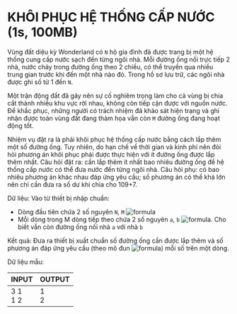 # KHÔI PHỤC HỆ THỐNG CẤP NƯỚC (1s, 100MB)

Vùng đất diệu kỳ Wonderland có `N` hộ gia đình đã được trang bị một hệ thống cung cấp nước sạch đến từng ngôi nhà. Mỗi đường ống nối trực tiếp 2 nhà, nước chảy trong đường ống theo 2 chiều, có thể truyền qua nhiều trung gian trước khi đến một nhà nào đó. Trong hồ sơ lưu trữ, các ngôi nhà được ghi số từ 1 đến `N`.

Một trận động đất đã gây nên sự cố nghiêm trọng làm cho cả vùng bị chia cắt thành nhiều khu vực rời nhau, không còn tiếp cận được với nguồn nước. Để khắc phục, những người có trách nhiệm đã khảo sát hiện trạng và ghi nhận được toàn vùng đất đang thảm họa vẫn còn `M` đường ống đang hoạt động tốt.

Nhiệm vụ đặt ra là phải khôi phục hệ thống cấp nước bằng cách lắp thêm một số đường ống. Tuy nhiên, do hạn chế về thời gian và kinh phí nên đòi hỏi phương án khôi phục phải được thực hiện với ít đường ống được lắp thêm nhất. Câu hỏi đặt ra: cần lắp thêm ít nhất bao nhiêu đường ống để hệ thống cấp nước có thể đưa nước đến từng ngôi nhà. Câu hỏi phụ: có bao nhiêu phương án khác nhau đáp ứng yêu cầu; số phương án có thể khá lớn nên chỉ cần đưa ra số dư khi chia cho 109+7.

Dữ liệu: Vào từ thiết bị nhập chuẩn:

- Dòng đầu tiên chứa 2 số nguyên `N`, `M` ![formula](https://render.githubusercontent.com/render/math?math=(1%20\leq%20N,M%20\leq10^5))
- Mỗi dòng trong M dòng tiếp theo chứa 2 số nguyên `a`, `b` ![formula](https://render.githubusercontent.com/render/math?math=1%20\leq%20a,%20%20b%20\leq%20N). Cho biết vẫn còn đường ống nối nhà `a` với nhà `b`

Kết quả: Đưa ra thiết bị xuất chuẩn số đường ống cần được lắp thêm và số phương án đáp ứng yêu cầu (theo mô đun ![formula](https://render.githubusercontent.com/render/math?math=10^9+7)) mỗi số trên một dòng.

Dữ liệu mẫu:

| INPUT          | OUTPUT     |
|----------------|------------|
| 3 1 <br> 1 2   | 1 <br> 2   |
